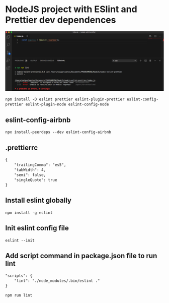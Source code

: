 # NodeJS project with ESlint and Prettier dev dependences

![Run eslint](./imgs/run-eslint.png)

```
npm install -D eslint prettier eslint-plugin-prettier eslint-config-prettier eslint-plugin-node eslint-config-node
```

## eslint-config-airbnb

```
npx install-peerdeps --dev eslint-config-airbnb
```

## .prettierrc

```
{
    "trailingComma": "es5",
    "tabWidth": 4,
    "semi": false,
    "singleQuote": true
}
```

## Install eslint globally

```
npm install -g eslint
```

## Init eslint config file

```
eslint --init
```

## Add script command in package.json file to run lint

```
"scripts": {
    "lint": "./node_modules/.bin/eslint ."
}
```

```
npm run lint
```
